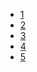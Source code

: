 - [1](https://github.com/Nateghi7/PNU_3993_AR/blob/main/InternshipReport/forms/%D9%81%D8%B1%D9%85%2B%D8%A7%D8%B1%D8%B2%D8%B4%DB%8C%D8%A7%D8%A8%DB%8C%2B%D9%BE%D8%A7%DB%8C%D8%A7%D9%86%2B%D8%AF%D9%88%D8%B1%D9%87%2B%DA%A9%D8%A7%D8%B1%D8%A2%D9%85%D9%88%D8%B2%DB%8C.pdf)
- [2](https://github.com/Nateghi7/PNU_3993_AR/blob/main/InternshipReport/forms/%D9%81%D8%B1%D9%85%2B%D8%AD%D8%B6%D9%88%D8%B1%2B%D9%88%2B%D8%BA%DB%8C%D8%A7%D8%A8%2B%DA%A9%D8%A7%D8%B1%D8%A2%D9%85%D9%88%D8%B2%2B%D8%AF%D8%B1%2B%D9%85%D8%AD%D9%84%2B%DA%A9%D8%A7%D8%B1%D8%A2%D9%85%D9%88%D8%B2%DB%8C.pdf)
- [3]()
- [4]()
- [5]()
